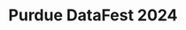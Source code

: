 ---
title: "Purdue DataFest 2024"
summary: "Best in Show & Use of Outside Data"
coverImage: "assets/projects/Award/PU.png"
order: 4
---